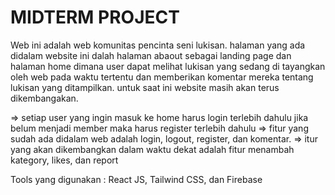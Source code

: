 MIDTERM PROJECT
===============

Web ini adalah web komunitas pencinta seni lukisan. halaman yang ada didalam website ini dalah halaman abaout sebagai landing page dan halaman home dimana user dapat melihat lukisan yang sedang di tayangkan oleh web pada waktu tertentu dan memberikan komentar mereka tentang lukisan yang ditampilkan. untuk saat ini website masih akan terus dikembangakan.


=> setiap user yang ingin masuk ke home harus login terlebih dahulu jika belum menjadi member maka harus register terlebih dahulu
=> fitur yang sudah ada didalam web adalah login, logout, register, dan komentar.
=> itur yang akan dikembangkan dalam waktu dekat adalah fitur menambah kategory, likes, dan report

Tools yang digunakan : React JS, Tailwind CSS, dan Firebase
